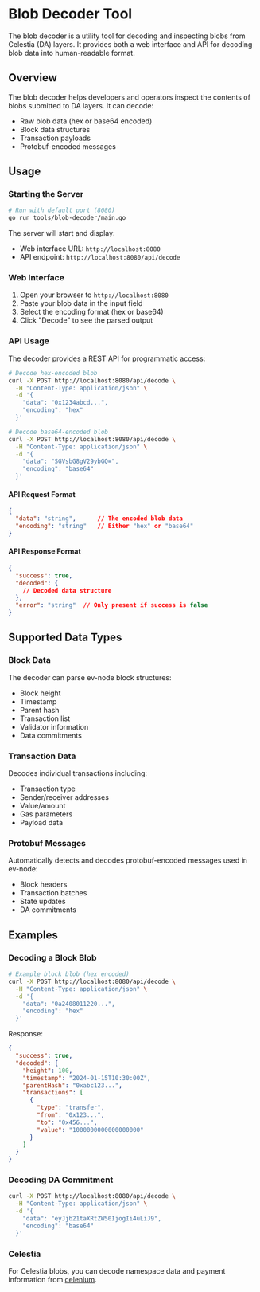 # Blob Decoder Tool

The blob decoder is a utility tool for decoding and inspecting blobs from Celestia (DA) layers. It provides both a web interface and API for decoding blob data into human-readable format.

## Overview

The blob decoder helps developers and operators inspect the contents of blobs submitted to DA layers. It can decode:

- Raw blob data (hex or base64 encoded)
- Block data structures
- Transaction payloads
- Protobuf-encoded messages

## Usage

### Starting the Server

```bash
# Run with default port (8080)
go run tools/blob-decoder/main.go
```

The server will start and display:

- Web interface URL: `http://localhost:8080`
- API endpoint: `http://localhost:8080/api/decode`

### Web Interface

1. Open your browser to `http://localhost:8080`
2. Paste your blob data in the input field
3. Select the encoding format (hex or base64)
4. Click "Decode" to see the parsed output

### API Usage

The decoder provides a REST API for programmatic access:

```bash
# Decode hex-encoded blob
curl -X POST http://localhost:8080/api/decode \
  -H "Content-Type: application/json" \
  -d '{
    "data": "0x1234abcd...",
    "encoding": "hex"
  }'

# Decode base64-encoded blob
curl -X POST http://localhost:8080/api/decode \
  -H "Content-Type: application/json" \
  -d '{
    "data": "SGVsbG8gV29ybGQ=",
    "encoding": "base64"
  }'
```

#### API Request Format

```json
{
  "data": "string",      // The encoded blob data
  "encoding": "string"   // Either "hex" or "base64"
}
```

#### API Response Format

```json
{
  "success": true,
  "decoded": {
    // Decoded data structure
  },
  "error": "string"  // Only present if success is false
}
```

## Supported Data Types

### Block Data

The decoder can parse ev-node block structures:

- Block height
- Timestamp
- Parent hash
- Transaction list
- Validator information
- Data commitments

### Transaction Data

Decodes individual transactions including:

- Transaction type
- Sender/receiver addresses
- Value/amount
- Gas parameters
- Payload data

### Protobuf Messages

Automatically detects and decodes protobuf-encoded messages used in ev-node:

- Block headers
- Transaction batches
- State updates
- DA commitments

## Examples

### Decoding a Block Blob

```bash
# Example block blob (hex encoded)
curl -X POST http://localhost:8080/api/decode \
  -H "Content-Type: application/json" \
  -d '{
    "data": "0a2408011220...",
    "encoding": "hex"
  }'
```

Response:

```json
{
  "success": true,
  "decoded": {
    "height": 100,
    "timestamp": "2024-01-15T10:30:00Z",
    "parentHash": "0xabc123...",
    "transactions": [
      {
        "type": "transfer",
        "from": "0x123...",
        "to": "0x456...",
        "value": "1000000000000000000"
      }
    ]
  }
}
```

### Decoding DA Commitment

```bash
curl -X POST http://localhost:8080/api/decode \
  -H "Content-Type: application/json" \
  -d '{
    "data": "eyJjb21taXRtZW50IjogIi4uLiJ9",
    "encoding": "base64"
  }'
```

### Celestia

For Celestia blobs, you can decode namespace data and payment information from [celenium](https://celenium.io/namespaces).

